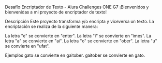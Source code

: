 Desafío Encriptador de Texto - Alura Challenges ONE G7
¡Bienvenidos y bienvenidas a mi proyecto de encriptador de texto!

Descripción
Este proyecto transforma y/o encripta y viceversa un texto. La encriptación se realiza de la siguiente manera:

La letra "e" se convierte en "enter".
La letra "i" se convierte en "imes".
La letra "a" se convierte en "ai".
La letra "o" se convierte en "ober".
La letra "u" se convierte en "ufat".

Ejemplos
gato se convierte en gaitober.
gaitober se convierte en gato.
